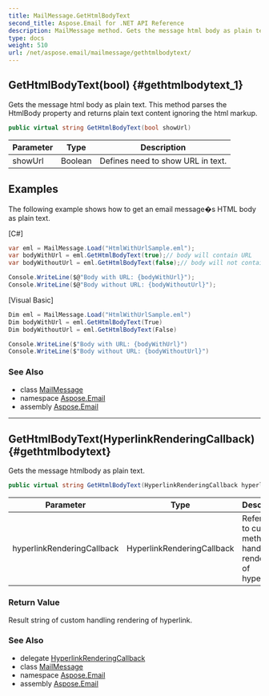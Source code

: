 ```yaml
---
title: MailMessage.GetHtmlBodyText
second_title: Aspose.Email for .NET API Reference
description: MailMessage method. Gets the message html body as plain text. This method parses the HtmlBody property and returns plain text content ignoring the html markup
type: docs
weight: 510
url: /net/aspose.email/mailmessage/gethtmlbodytext/
---
```

## GetHtmlBodyText(bool) {#gethtmlbodytext_1}

Gets the message html body as plain text. This method parses the HtmlBody property and returns plain text content ignoring the html markup.

```csharp
public virtual string GetHtmlBodyText(bool showUrl)
```

| Parameter | Type | Description |
| --- | --- | --- |
| showUrl | Boolean | Defines need to show URL in text. |

## Examples

The following example shows how to get an email message�s HTML body as plain text.

[C#]

```csharp
var eml = MailMessage.Load("HtmlWithUrlSample.eml");
var bodyWithUrl = eml.GetHtmlBodyText(true);// body will contain URL
var bodyWithoutUrl = eml.GetHtmlBodyText(false);// body will not contain URL

Console.WriteLine($@"Body with URL: {bodyWithUrl}");
Console.WriteLine($@"Body without URL: {bodyWithoutUrl}");
```

[Visual Basic]

```csharp
Dim eml = MailMessage.Load("HtmlWithUrlSample.eml")
Dim bodyWithUrl = eml.GetHtmlBodyText(True)
Dim bodyWithoutUrl = eml.GetHtmlBodyText(False)

Console.WriteLine($"Body with URL: {bodyWithUrl}")
Console.WriteLine($"Body without URL: {bodyWithoutUrl}")
```

### See Also

* class [MailMessage](../)
* namespace [Aspose.Email](../../mailmessage/)
* assembly [Aspose.Email](../../../)

---

## GetHtmlBodyText(HyperlinkRenderingCallback) {#gethtmlbodytext}

Gets the message htmlbody as plain text.

```csharp
public virtual string GetHtmlBodyText(HyperlinkRenderingCallback hyperlinkRenderingCallback)
```

| Parameter | Type | Description |
| --- | --- | --- |
| hyperlinkRenderingCallback | HyperlinkRenderingCallback | Reference to custom method for handling rendering of hyperlink. |

### Return Value

Result string of custom handling rendering of hyperlink.

### See Also

* delegate [HyperlinkRenderingCallback](../../hyperlinkrenderingcallback/)
* class [MailMessage](../)
* namespace [Aspose.Email](../../mailmessage/)
* assembly [Aspose.Email](../../../)


